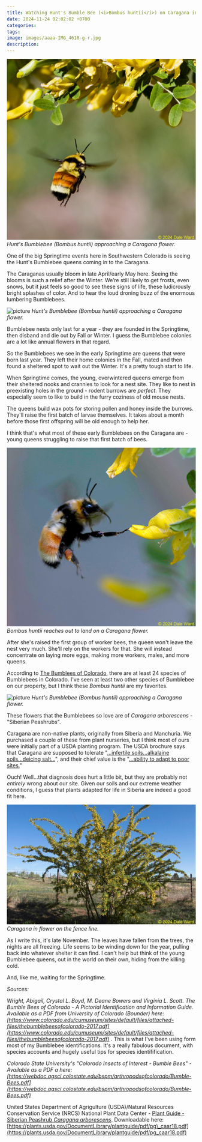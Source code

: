 ```yaml
---
title: Watching Hunt's Bumble Bee (<i>Bombus huntii</i>) on Caragana in the Springtime
date: 2024-11-24 02:02:02 +0700
categories: 
tags: 
image: images/aaaa-IMG_4610-g-r.jpg
description: 
---
```


![picture](images/aaaa-IMG_4610-g-r.jpg)
*Hunt's Bumblebee (_Bombus huntii_) approaching a Caragana flower.*

One of the big Springtime events here in Southwestern Colorado is seeing the Hunt's Bumblebee queens coming in to the Caragana.

The Caraganas usually bloom in late April/early May here. Seeing the blooms is such a relief after the Winter. We’re still likely to get frosts, even snows, but it just feels so good to see these signs of life, these ludicrously bright splashes of color. And to hear the loud droning buzz of the enormous lumbering Bumblebees.

![picture](https://tightloop.com/blog/wp-content/uploads/2024/05/aaaa-IMG_4615-g-r.jpg?v=1715099276)
*Hunt's Bumblebee (_Bombus huntii_) approaching a Caragana flower.*

Bumblebee nests only last for a year - they are founded in the Springtime, then disband and die out by Fall or Winter. I guess the Bumblebee colonies are a lot like annual flowers in that regard.

So the Bumblebees we see in the early Springtime are queens that were born last year. They left their home colonies in the Fall, mated and then found a sheltered spot to wait out the Winter. It's a pretty tough start to life.

When Springtime comes, the young, overwintered queens emerge from their sheltered nooks and crannies to look for a nest site. They like to nest in preexisting holes in the ground - rodent burrows are _perfect_. They especially seem to like to build in the furry coziness of old mouse nests.

The queens build wax pots for storing pollen and honey inside the burrows. They'll raise the first batch of larvae themselves. It takes about a month before those first offspring will be old enough to help her.

I think that's what most of these early Bumblebees on the Caragana are - young queens struggling to raise that first batch of bees.

![picture](images/aa-IMG_2851_f-r.jpg)
*Bombus huntii reaches out to land on a Caragana flower.*

After she's raised the first group of worker bees, the queen won't leave the nest very much. She'll rely on the workers for that. She will instead concentrate on laying more eggs, making more workers, males, and more queens.

According to [The Bumblees of Colorado](https://www.colorado.edu/cumuseum/sites/default/files/attached-files/thebumblebeesofcolorado-2017.pdf), there are at least 24 species of Bumblebees in Colorado. I've seen at least two other species of Bumblebee on our property, but I think these _Bombus huntii_ are my favorites.

![picture](https://tightloop.com/blog/wp-content/uploads/2024/05/aaaa-IMG_4592_01-G-scaled.jpg?v=1715099324)
*Hunt's Bumblebee (_Bombus huntii_) approaching a Caragana flower.*

These flowers that the Bumblebees so love are of _Caragana arborescens_ - "Siberian Peashrubs".

Caragana are non-native plants, originally from Siberia and Manchuria. We purchased a couple of these from plant nurseries, but I think most of ours were initially part of a USDA planting program. The USDA brochure says that Caragana are supposed to tolerate "[...infertile soils...alkalaine soils...deicing salt...](https://plants.usda.gov/DocumentLibrary/plantguide/pdf/pg_caar18.pdf)", and their chief value is the "[...ability to adapt to poor sites.](https://plants.usda.gov/DocumentLibrary/plantguide/pdf/pg_caar18.pdf)"

Ouch! Well...that diagnosis does hurt a little bit, but they are probably not _entirely_ wrong about our site. Given our soils and our extreme weather conditions, I guess that plants adapted for life in Siberia are indeed a good fit here.

![picture](images/aa-IMG_5764_f-r.jpg)
*Caragana in flower on the fence line.*

As I write this, it's late November. The leaves have fallen from the trees, the nights are all freezing. Life seems to be winding down for the year, pulling back into whatever shelter it can find. I can't help but think of the young Bumblebee queens, out in the world on their own, hiding from the killing cold.

And, like me, waiting for the Springtime.

_Sources:_

_Wright, Abigail, Crystal L. Boyd, M. Deane Bowers and Virginia L. Scott. The Bumble Bees of Colorado - A Pictorial Identification and Information Guide. Available as a PDF from University of Colorado (Bounder) here: [https://www.colorado.edu/cumuseum/sites/default/files/attached-files/thebumblebeesofcolorado-2017.pdf](https://www.colorado.edu/cumuseum/sites/default/files/attached-files/thebumblebeesofcolorado-2017.pdf)_ . This is what I've been using form most of my Bumblebee identifications. It's a really fabulous document, with species accounts and hugely useful tips for species identifification.

_Colorado State University's "Colorado Insects of Interest - Bumble Bees" - Available as a PDF a here: [https://webdoc.agsci.colostate.edu/bspm/arthropodsofcolorado/Bumble-Bees.pdf](https://webdoc.agsci.colostate.edu/bspm/arthropodsofcolorado/Bumble-Bees.pdf)_

United States Department of Agrigulture (USDA)/Natural Resources Conservation Service (NRCS) National Plant Data Center - [Plant Guide - Siberian Peashrub _Caragana arborescens_](https://plants.usda.gov/DocumentLibrary/plantguide/pdf/pg_caar18.pdf). Downloadable here: [https://plants.usda.gov/DocumentLibrary/plantguide/pdf/pg\_caar18.pdf](https://plants.usda.gov/DocumentLibrary/plantguide/pdf/pg_caar18.pdf)
